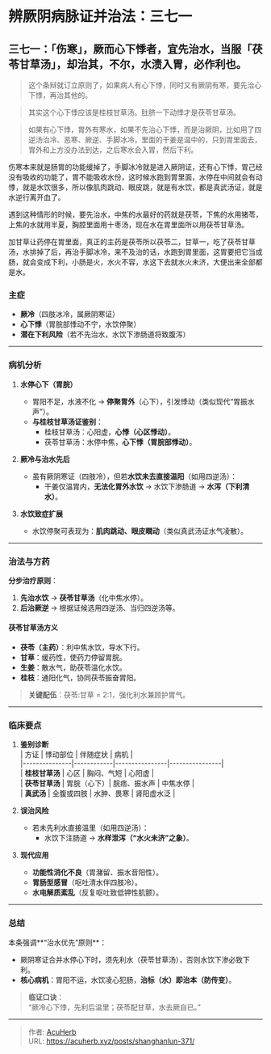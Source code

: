 # 辨厥阴病脉证并治法：三七一


## 三七一：「伤寒」，厥而心下悸者，宜先治水，当服「茯苓甘草汤」，却治其，不尔，水渍入胃，必作利也。

<!--more-->

> 这个条辩就订立原则了，如果病人有心下悸，同时又有厥阴有寒，要先治心下悸，再治其他的。

> 其实这个心下悸应该是桂枝甘草汤。肚脐一下动悸才是茯苓甘草汤。

> 如果有心下悸，胃外有寒水，如果不先治心下悸，而是治厥阴，比如用了四逆汤治冷、恶寒、厥逆、手脚冰冷，里面的干姜是温中的，只到胃里面去，胃外和上方没办法到达，之后寒水会入胃，然后下利。

伤寒本来就是肠胃的功能缓掉了，手脚冰冷就是进入厥阴证，还有心下悸，胃己经没有吸收的功能了，胃不能吸收水份，这时候水跑到胃里面，水停在中间就会有动悸，就是水饮很多，所以像肌肉跳动、眼皮跳，就是有水饮，都是真武汤证，就是水逆行离开血了。

遇到这种情形的时候，要先治水，中焦的水最好的药就是茯苓，下焦的水用猪苓，上焦的水就用半夏，胸腔里面用十枣汤，现在水在胃里面所以用茯苓甘草汤。

加甘草让药停在胃里面，真正的主药是茯苓所以茯苓二，甘草一，吃了茯苓甘草汤，水排掉了后，再治手脚冰冷，来不及治的话，水跑到胃里面，这胃要把它当成肠，就会变成下利，小肠是火，水火不容，水这下去就水火未济，大便出来全部都是水。

### **主症**  
- **厥冷**（四肢冰冷，属厥阴寒证）  
- **心下悸**（胃脘部悸动不宁，水饮停聚）  
- **潜在下利风险**（若不先治水，水饮下渗肠道将致腹泻）  

---

### **病机分析**  
1. **水停心下（胃脘）**  
   - 胃阳不足，水液不化 → **停聚胃外**（心下），引发悸动（类似现代“胃振水声”）。  
   - **与桂枝甘草汤证鉴别**：  
     - 桂枝甘草汤：心阳虚，**心悸（心区悸动）**。  
     - 茯苓甘草汤：水停中焦，**心下悸（胃脘部悸动）**。  

2. **厥冷与治水先后**  
   - 虽有厥阴寒证（四肢冷），但若**水饮未去直接温阳**（如用四逆汤）：  
     - 干姜仅温胃内，**无法化胃外水饮** → 水饮下渗肠道 → **水泻（下利清水）**。  

3. **水饮致症扩展**  
   - 水饮停聚可表现为：**肌肉跳动、眼皮瞤动**（类似真武汤证水气凌散）。  

---

### **治法与方药**  
**分步治疗原则**：  
1. **先治水饮** → **茯苓甘草汤**（化中焦水停）。  
2. **后治厥逆** → 根据证候选用四逆汤、当归四逆汤等。  

#### **茯苓甘草汤方义**  
- **茯苓（主药）**：利中焦水饮，导水下行。  
- **甘草**：缓药性，使药力停留胃脘。  
- **生姜**：散水气，助茯苓温化水饮。  
- **桂枝**：通阳化气，协同茯苓振奋胃阳。  

> **关键配伍**：茯苓:甘草 = 2:1，强化利水兼顾护胃气。  

---

### **临床要点**  
1. **鉴别诊断**  
   | 方证          | 悸动部位   | 伴随症状       | 病机           |  
   |---------------|------------|----------------|----------------|  
   | **桂枝甘草汤** | 心区       | 胸闷、气短     | 心阳虚         |  
   | **茯苓甘草汤** | 胃脘（心下）| 脘痞、振水声  | 中焦水停       |  
   | **真武汤**    | 全腹或四肢 | 水肿、畏寒     | 肾阳虚水泛     |  

2. **误治风险**  
   - 若未先利水直接温里（如用四逆汤）：  
     - 水饮下注肠道 → **水样泄泻（“水火未济”之象）**。  

3. **现代应用**  
   - **功能性消化不良**（胃潴留、振水音阳性）。  
   - **胃肠型感冒**（呕吐清水伴四肢冷）。  
   - **水电解质紊乱**（反复呕吐致低钾性肌颤）。  

---

### **总结**  
本条强调**“治水优先”原则**：  
- 厥阴寒证合并水停心下时，须先利水（茯苓甘草汤），否则水饮下渗必致下利。  
- **核心病机**：胃阳不运，水饮凌心犯肠，**治标（水）即治本（防传变）**。  

> **临证口诀**：  
> “厥冷心下悸，先利后温里；茯苓配甘草，水去厥自已。”

---

> 作者: [AcuHerb](https://acuherb.xyz)  
> URL: https://acuherb.xyz/posts/shanghanlun-371/  

